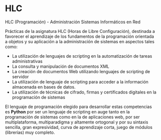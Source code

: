 # HLC
HLC (Programación) - Administración Sistemas Informáticos en Red

Prácticas de la asignatura HLC (Horas de Libre Configuración), destinada a favorecer el aprendizaje de los fundamentos de la programación orientada a objetos y su aplicación a la administración de sistemas en aspectos tales como:

- La utilización de lenguajes de scripting en la automatización de tareas administrativas
- La consulta y manipulación de documentos XML
- La creación de documentos Web utilizando lenguajes de scripting de servidor
- La utilización de lenguaje de scripting para acceder a la información almacenada en bases de datos.
- La utilización de técnicas de cifrado, firmas y certificados digitales en la programación de sistemas

El lenguaje de programación elegido para desarrollar estas competencias es **Python** por ser un lenguaje de scripting en auge tanto en la programación de sistemas como en la de aplicaciones web, por ser multiplataforma, multiparadigma y altamente ortogonal y por su sintaxis sencilla, gran expresividad, curva de aprendizaje corta, juego de módulos (librerías) muy completo.

